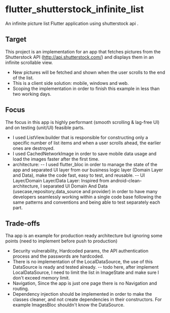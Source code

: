 # flutter_shutterstock_infinite_list

An infinite picture list Flutter application using shutterstock api .

## Target

This project is an implementation for an app that fetches pictures from the Shutterstock API (http://api.shutterstock.com/) and displays them in an infinite scrollable view.
- New pictures will be fetched and shown when the user scrolls to the end of the list.
- This is a client side solution: mobile, windows and web.
- Scoping the implementation in order to finish this example in less than two working days.

## Focus

The focus in this app is highly performant (smooth scrolling & lag-free UI) and on testing (unit/UI) feasible parts.
- I used ListView.builder that is responsible for constructing only a specific number of list items and when a user scrolls ahead, the earlier ones are destroyed.
- I used CachedNetworkImage in order to save mobile data usage and load the images faster after the first time.
- architecture:
-- I used flutter_bloc in order to manage the state of the app and separated UI layer from our business logic layer (Domain Layer and Data), make the code fast, easy to test, and reusable.
-- UI Layer/Domain Layer/Data Layer: Inspired from android-clean-architecture, I separated UI Domain And Data (usecase,repository,data_source and provider) in order to have many developers seamlessly working within a
 single code base following the same patterns and conventions and being able to test separately each part.


## Trade-offs

Tha app is an example for production ready architecture but ignoring some points (need to implement before push to production)
- Security vulnerability, Hardcoded params, the API authentication process and the passwords are hardcoded.
- There is no implementation of the LocalDataSource, the use of this DataSource is ready and tested already.
-- todo here, after implement LocalDataSource, I need to limit the list in ImageState and make sure I don't exceed memory limit.
- Navigation, Since the app is just one page there is no Navigation and routing.
- Dependency injection should be implemented in order to make the classes cleaner, and not create dependencies in their constructors. For example ImagesBloc shouldn't know the DataSource.